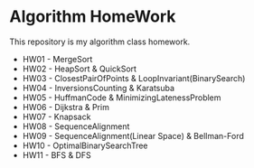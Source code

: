 
Algorithm HomeWork
=


This repository is my algorithm class homework.

* HW01 - MergeSort
* HW02 - HeapSort & QuickSort
* HW03 - ClosestPairOfPoints & LoopInvariant(BinarySearch)
* HW04 - InversionsCounting & Karatsuba
* HW05 - HuffmanCode & MinimizingLatenessProblem
* HW06 - Dijkstra & Prim
* HW07 - Knapsack
* HW08 - SequenceAlignment
* HW09 - SequenceAlignment(Linear Space) & Bellman-Ford
* HW10 - OptimalBinarySearchTree
* HW11 - BFS & DFS
